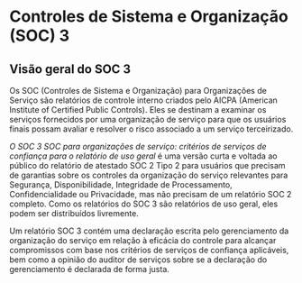 # Controles de Sistema e Organização (SOC) 3



## [](https://learn.microsoft.com/pt-br/compliance/regulatory/offering-soc-3#soc-3-overview)Visão geral do SOC 3

Os SOC (Controles de Sistema e Organização) para Organizações de Serviço são relatórios de controle interno criados pelo AICPA (American Institute of Certified Public Controls). Eles se destinam a examinar os serviços fornecidos por uma organização de serviço para que os usuários finais possam avaliar e resolver o risco associado a um serviço terceirizado.

_O SOC 3 SOC para organizações de serviço: critérios de serviços de confiança para o relatório de uso geral_ é uma versão curta e voltada ao público do relatório de atestado SOC 2 Tipo 2 para usuários que precisam de garantias sobre os controles da organização do serviço relevantes para Segurança, Disponibilidade, Integridade de Processamento, Confidencialidade ou Privacidade, mas não precisam de um relatório SOC 2 completo. Como os relatórios do SOC 3 são relatórios de uso geral, eles podem ser distribuídos livremente.

Um relatório SOC 3 contém uma declaração escrita pelo gerenciamento da organização do serviço em relação à eficácia do controle para alcançar compromissos com base nos critérios de serviços de confiança aplicáveis, bem como a opinião do auditor de serviços sobre se a declaração do gerenciamento é declarada de forma justa.